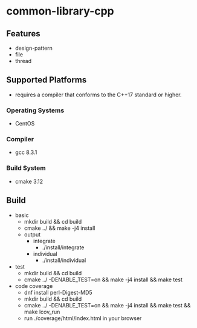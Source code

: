 # common-library-cpp

## Features
 - design-pattern
 - file
 - thread

## Supported Platforms
 - requires a compiler that conforms to the C++17 standard or higher.

### Operating Systems
 - CentOS

### Compiler
 - gcc 8.3.1

### Build System
 - cmake 3.12

## Build
 - basic
   - mkdir build && cd build
   - cmake ../ && make -j4 install
   - output
     - integrate
       - ./install/integrate
     - individual
       - ./install/individual
 - test
   - mkdir build && cd build
   - cmake ../ -DENABLE_TEST=on && make -j4 install && make test
 - code coverage
   - dnf install perl-Digest-MD5
   - mkdir build && cd build
   - cmake ../ -DENABLE_TEST=on && make -j4 install && make test && make lcov_run
   - run ./coverage/html/index.html in your browser
